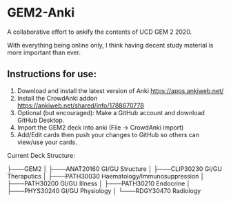 # GEM2-Anki

A collaborative effort to ankify the contents of UCD GEM 2 2020.

With everything being online only, I think having decent study material is more important than ever.

## Instructions for use:

1) Download and install the latest version of Anki https://apps.ankiweb.net/ 
2) Install the CrowdAnki addon https://ankiweb.net/shared/info/1788670778
3) Optional (but encouraged): Make a GitHub account and download GitHub Desktop.
4) Import the GEM2 deck into anki (File -> CrowdAnki import)
5) Add/Edit cards then push your changes to GitHub so others can view/use your cards.

Current Deck Structure:

├───GEM2
│   ├───ANAT20160 GI/GU Structure
│   ├───CLIP30230 GI/GU Theraputics
│   ├───PATH30030 Haematology/Immunosuppression
│   ├───PATH30200 GI/GU Illness
│   ├───PATH30210 Endocrine
│   ├───PHYS30240 GI/GU Physiology
│   └───RDGY30470 Radiology

